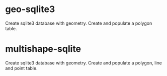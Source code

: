 geo-sqlite3
===========

Create sqlite3 database with geometry.
Create and populate a polygon table.

multishape-sqlite
===========

Create sqlite3 database with geometry.
Create and populate a polygon, line and point table.
